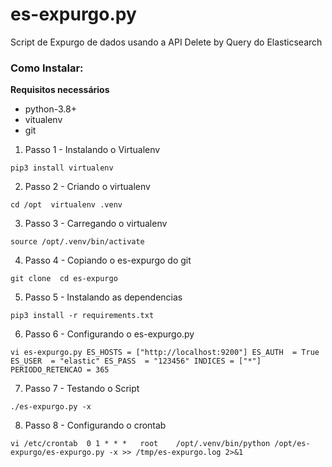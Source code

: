 # es-expurgo.py

Script de Expurgo de dados usando a API Delete by Query do Elasticsearch

### Como Instalar:

**Requisitos necessários** 

* python-3.8+
* vitualenv 
* git

1. Passo 1 - Instalando o Virtualenv

`
pip3 install virtualenv 
`

2. Passo 2 - Criando o virtualenv 

`
cd /opt 
virtualenv .venv
`

3. Passo 3 - Carregando o virtualenv

`
source /opt/.venv/bin/activate
`

4. Passo 4 - Copiando o es-expurgo do git

`
git clone 
cd es-expurgo
` 

5. Passo 5 - Instalando as dependencias 

`pip3 install -r requirements.txt`

6. Passo 6 - Configurando o es-expurgo.py 

`vi es-expurgo.py
ES_HOSTS = ["http://localhost:9200"]
ES_AUTH  = True
ES_USER  = "elastic"
ES_PASS  = "123456"
INDICES = ["*"]
PERIODO_RETENCAO = 365
`

7. Passo 7 - Testando o Script  

`./es-expurgo.py -x` 

8. Passo 8 - Configurando o crontab 

`
vi /etc/crontab 
0 1	* * *	root	/opt/.venv/bin/python /opt/es-expurgo/es-expurgo.py -x >> /tmp/es-expurgo.log 2>&1
`

